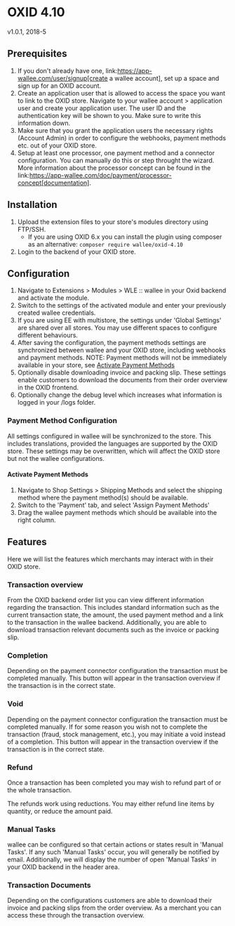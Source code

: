 # OXID 4.10

v1.0.1, 2018-5

## Prerequisites
1. If you don't already have one, link:https://app-wallee.com/user/signup[create a wallee account], set up a space and sign up for an OXID account.
2. Create an application user that is allowed to access the space you want to link to the OXID store. Navigate to your wallee account > application user and create your application user. The user ID and the authentication key will be shown to you. Make sure to write this information down.
3. Make sure that you grant the application users the necessary rights (Account Admin) in order to configure the webhooks, payment methods etc. out of your OXID store.
4. Setup at least one processor, one payment method and a connector configuration. You can manually do this or step throught the wizard. More information about the processor concept can be found in the link:https://app-wallee.com/doc/payment/processor-concept[documentation].

## Installation

1. Upload the extension files to your store's modules directory using FTP/SSH.
	* If you are using OXID 6.x you can install the plugin using composer as an alternative: `composer require wallee/oxid-4.10`
2. Login to the backend of your OXID store.

## Configuration

1. Navigate to Extensions > Modules > WLE :: wallee in your Oxid backend and activate the module.
2. Switch to the settings of the activated module and enter your previously created wallee credentials.
3. If you are using EE with multistore, the settings under 'Global Settings' are shared over all stores. You may use different spaces to configure different behaviours.
4. After saving the configuration, the payment methods settings are synchronized between wallee and your OXID store, including webhooks and payment methods.
NOTE: Payment methods will not be immediately available in your store, see [Activate Payment Methods](#activate-payment-methods)
5. Optionally disable downloading invoice and packing slip. These settings enable customers to download the documents from their order overview in the OXID frontend.
6. Optionally change the debug level which increases what information is logged in your /logs folder.

### Payment Method Configuration

All settings configured in wallee will be synchronized to the store. This includes translations, provided the languages are supported by the OXID store. These settings may be overwritten, which will affect the OXID store but not the wallee configurations. 

#### Activate Payment Methods

1. Navigate to Shop Settings > Shipping Methods and select the shipping method where the payment method(s) should be available.
2. Switch to the 'Payment' tab, and select 'Assign Payment Methods'
3. Drag the wallee payment methods which should be available into the right column.

## Features

Here we will list the features which merchants may interact with in their OXID store.

### Transaction overview
From the OXID backend order list you can view different information regarding the transaction. This includes standard information such as the current transaction state, the amount, the used payment method and a link to the transaction in the wallee backend.
Additionally, you are able to download transaction relevant documents such as the invoice or packing slip.

### Completion
Depending on the payment connector configuration the transaction must be completed manually. This button will appear in the transaction overview if the transaction is in the correct state.

### Void
Depending on the payment connector configuration the transaction must be completed manually. If for some reason you wish not to complete the transaction (fraud, stock management, etc.), you may initiate a void instead of a completion. This button will appear in the transaction overview if the transaction is in the correct state.

### Refund
Once a transaction has been completed you may wish to refund part of or the whole transaction.

The refunds work using reductions. You may either refund line items by quantity, or reduce the amount paid.

### Manual Tasks

wallee can be configured so that certain actions or states result in 'Manual Tasks'. If any such 'Manual Tasks' occur, you will generally be notified by email. Additionally, we will display the number of open 'Manual Tasks' in your OXID backend in the header area.

### Transaction Documents

Depending on the configurations customers are able to download their invoice and packing slips from the order overview. As a merchant you can access these through the transaction overview.